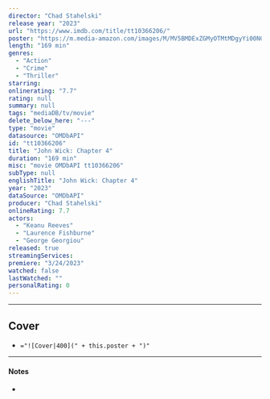 ```yaml
---
director: "Chad Stahelski"
release year: "2023"
url: "https://www.imdb.com/title/tt10366206/"
poster: "https://m.media-amazon.com/images/M/MV5BMDExZGMyOTMtMDgyYi00NGIwLWJhMTEtOTdkZGFjNmZiMTEwXkEyXkFqcGdeQXVyMjM4NTM5NDY@._V1_SX300.jpg"
length: "169 min"
genres: 
  - "Action"
  - "Crime"
  - "Thriller"
starring: 
onlinerating: "7.7"
rating: null
summary: null
tags: "mediaDB/tv/movie"
delete_below_here: "---"
type: "movie"
datasource: "OMDbAPI"
id: "tt10366206"
title: "John Wick: Chapter 4"
duration: "169 min"
misc: "movie OMDbAPI tt10366206"
subType: null
englishTitle: "John Wick: Chapter 4"
year: "2023"
dataSource: "OMDbAPI"
producer: "Chad Stahelski"
onlineRating: 7.7
actors: 
  - "Keanu Reeves"
  - "Laurence Fishburne"
  - "George Georgiou"
released: true
streamingServices: 
premiere: "3/24/2023"
watched: false
lastWatched: ""
personalRating: 0
---
```



---
## Cover

- `="![Cover|400](" + this.poster + ")"`

---
#### Notes
- 
